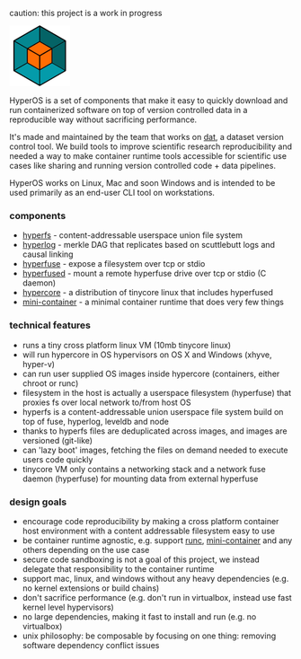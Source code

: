 caution: this project is a work in progress

![logo](hyperos.png)

HyperOS is a set of components that make it easy to quickly download and run containerized software on top of version controlled data in a reproducible way without sacrificing performance.

It's made and maintained by the team that works on [dat](http://dat-data.com), a dataset version control tool. We build tools to improve scientific research reproducibility and needed a way to make container runtime tools accessible for scientific use cases like sharing and running version controlled code + data pipelines.

HyperOS works on Linux, Mac and soon Windows and is intended to be used primarily as an end-user CLI tool on workstations.

### components

- [hyperfs](https://www.npmjs.com/package/hyperfs) - content-addressable userspace union file system
- [hyperlog](https://www.npmjs.com/package/hyperlog) - merkle DAG that replicates based on scuttlebutt logs and causal linking
- [hyperfuse](https://github.com/mafintosh/hyperfuse) - expose a filesystem over tcp or stdio
- [hyperfused](https://github.com/mafintosh/hyperfused) - mount a remote hyperfuse drive over tcp or stdio (C daemon)
- [hypercore](https://github.com/maxogden/hypercore) - a distribution of tinycore linux that includes hyperfused
- [mini-container](https://github.com/mafintosh/mini-container) - a minimal container runtime that does very few things

### technical features

- runs a tiny cross platform linux VM (10mb tinycore linux)
- will run hypercore in OS hypervisors on OS X and Windows (xhyve, hyper-v)
- can run user supplied OS images inside hypercore (containers, either chroot or runc)
- filesystem in the host is actually a userspace filesystem (hyperfuse) that proxies fs over local network to/from host OS
- hyperfs is a content-addressable union userspace file system build on top of fuse, hyperlog, leveldb and node
- thanks to hyperfs files are deduplicated across images, and images are versioned (git-like)
- can 'lazy boot' images, fetching the files on demand needed to execute users code quickly
- tinycore VM only contains a networking stack and a network fuse daemon (hyperfuse) for mounting data from external hyperfuse

### design goals

- encourage code reproducibility by making a cross platform container host environment with a content addressable filesystem easy to use
- be container runtime agnostic, e.g. support [runc](https://github.com/opencontainers/runc), [mini-container](https://github.com/mafintosh/mini-container) and any others depending on the use case
- secure code sandboxing is not a goal of this project, we instead delegate that responsibility to the container runtime
- support mac, linux, and windows without any heavy dependencies (e.g. no kernel extensions or build chains)
- don't sacrifice performance (e.g. don't run in virtualbox, instead use fast kernel level hypervisors)
- no large dependencies, making it fast to install and run (e.g. no virtualbox)
- unix philosophy: be composable by focusing on one thing: removing software dependency conflict issues
